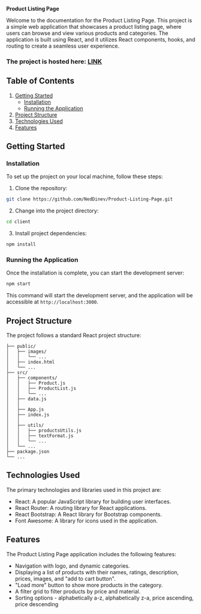 **Product Listing Page**

Welcome to the documentation for the Product Listing Page. This project is a simple web application that showcases a product listing page, where users can browse and view various products and categories. The application is built using React, and it utilizes React components, hooks, and routing to create a seamless user experience.

### The project is hosted here: [LINK](https://product-listing-page-delta.vercel.app/category/earrings)

## Table of Contents

1. [Getting Started](#getting-started)
   - [Installation](#installation)
   - [Running the Application](#running-the-application)
2. [Project Structure](#project-structure)
3. [Technologies Used](#technologies-used)
4. [Features](#features)


## Getting Started

### Installation

To set up the project on your local machine, follow these steps:

1. Clone the repository:

```bash
git clone https://github.com/NedDinev/Product-Listing-Page.git
```

2. Change into the project directory:

```bash
cd client
```

3. Install project dependencies:

```bash
npm install
```

### Running the Application

Once the installation is complete, you can start the development server:

```bash
npm start
```

This command will start the development server, and the application will be accessible at `http://localhost:3000`.

## Project Structure

The project follows a standard React project structure:

```
├── public/
│   ├── images/
│   │   └── ...
│   ├── index.html
│   └── ...
├── src/
│   ├── components/
│   │   ├── Product.js
│   │   ├── ProductList.js
│   │   └── ...
│   ├── data.js
│   │ 
│   ├── App.js
│   ├── index.js
│   │ 
│   ├── utils/
│   │   ├── productsUtils.js
│   │   ├── textFormat.js
│   │   └── ...
│   └── ...
├── package.json
└── ...
```


## Technologies Used

The primary technologies and libraries used in this project are:

- React: A popular JavaScript library for building user interfaces.
- React Router: A routing library for React applications.
- React Bootstrap: A React library for Bootstrap components.
- Font Awesome: A library for icons used in the application.

## Features

The Product Listing Page application includes the following features:

- Navigation with logo, and dynamic categories.
- Displaying a list of products with their names, ratings, description, prices, images, and "add to cart button".
- "Load more" button to show more products in the category.
- A filter grid to filter products by price and material.
- Sorting options - alphabetically a-z, alphabetically z-a, price ascending, price descending

